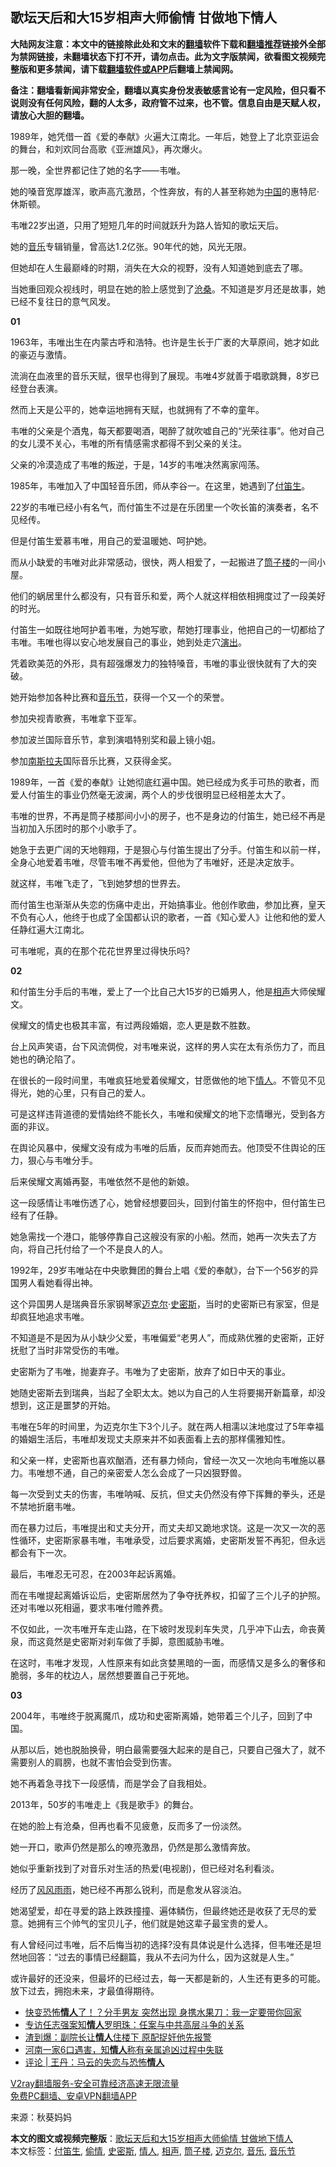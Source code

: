  <h2>歌坛天后和大15岁相声大师偷情 甘做地下情人</h2> <p class="notice"><b>大陆网友注意：本文中的链接除此处和文末的<a href="https://github.com/bannedbook/fanqiang" >翻墙</a>软件下载和<a href="https://github.com/killgcd/justmysocks/blob/master/README.md">翻墙推荐</a>链接外全部为禁网链接，未翻墙状态下打不开，请勿点击。此为文字版禁闻，欲看图文视频完整版和更多禁闻，请下载<a href="https://github.com/bannedbook/fanqiang">翻墙软件或APP</a>后翻墙上禁闻网。</p><p>备注：翻墙看新闻非常安全，翻墙以真实身份发表敏感言论有一定风险，但只看不说则没有任何风险，翻的人太多，政府管不过来，也不管。信息自由是天赋人权，请放心大胆的翻墙。</b></p>  <div class="entry"> <p id="conimg"></p> <p>1989年，她凭借一首《爱的奉献》火遍大江南北。一年后，她登上了北京亚运会的舞台，和刘欢同台高歌《亚洲雄风》，再次爆火。</p> <p>那一晚，全世界都记住了她的名字——韦唯。</p> <p>她的嗓音宽厚雄浑，歌声高亢激昂，个性奔放，有的人甚至称她为<span class='wp_keywordlink_affiliate'><a href="https://www.bannedbook.org/" title="中国" target="_blank">中国</a></span>的惠特尼·休斯顿。</p> <p>韦唯22岁出道，只用了短短几年的时间就跃升为路人皆知的歌坛天后。</p> <p>她的<a href="https://www.bannedbook.org/bnews/tag/%e9%9f%b3%e4%b9%90/" class="st_tag internal_tag" rel="tag" title="标签 音乐 下的日志">音乐</a>专辑销量，曾高达1.2亿张。90年代的她，风光无限。</p> <p>但她却在人生最巅峰的时期，消失在大众的视野，没有人知道她到底去了哪。</p> <p>当她重回观众视线时，明显在她的脸上感觉到了<span class='wp_keywordlink'><a href="https://www.bannedbook.org/forum2/topic1578.html" title="晓剑《沧桑》" target="_blank">沧桑</a></span>。不知道是岁月还是故事，她已经不复往日的意气风发。</p> <p><strong>01</strong></p> <p>1963年，韦唯出生在内蒙古呼和浩特。也许是生长于广袤的大草原间，她才如此的豪迈与激情。</p> <p>流淌在血液里的音乐天赋，很早也得到了展现。韦唯4岁就善于唱歌跳舞，8岁已经登台表演。</p> <p></p> <p>然而上天是公平的，她幸运地拥有天赋，也就拥有了不幸的童年。</p> <p>韦唯的父亲是个酒鬼，每天都要喝酒，喝醉了就吹嘘自己的“光荣往事”。他对自己的女儿漠不关心，韦唯的所有情感需求都得不到父亲的关注。</p> <p>父亲的冷漠造成了韦唯的叛逆，于是，14岁的韦唯决然离家闯荡。</p> <p>1985年，韦唯加入了中国轻音乐团，师从李谷一。在这里，她遇到了<a href="https://www.bannedbook.org/bnews/tag/%e4%bb%98%e7%ac%9b%e7%94%9f/" class="st_tag internal_tag" rel="tag" title="标签 付笛生 下的日志">付笛生</a>。</p> <p>22岁的韦唯已经小有名气，而付笛生不过是在乐团里一个吹长笛的演奏者，名不见经传。</p> <p></p>  <p>但是付笛生爱慕韦唯，用自己的爱温暖她、呵护她。</p> <p>而从小缺爱的韦唯对此非常感动，很快，两人相爱了，一起搬进了<a href="https://www.bannedbook.org/bnews/tag/%E7%AD%92%E5%AD%90%E6%A5%BC/" class="st_tag internal_tag" rel="tag" title="标签 筒子楼 下的日志">筒子楼</a>的一间小屋。</p> <p>他们的蜗居里什么都没有，只有音乐和爱，两个人就这样相依相拥度过了一段美好的时光。</p> <p>付笛生一如既往地呵护着韦唯，为她写歌，帮她打理事业，他把自己的一切都给了韦唯。韦唯也得以安心地发展自己的事业，她到处走穴<span class='wp_keywordlink_affiliate'><a href="https://zh-cn.shenyunperformingarts.org/" title="演出" target="_blank">演出</a></span>。</p> <p>凭着欧美范的外形，具有超强爆发力的独特嗓音，韦唯的事业很快就有了大的突破。</p> <p>她开始参加各种比赛和<a href="https://www.bannedbook.org/bnews/tag/%E9%9F%B3%E4%B9%90%E8%8A%82/" class="st_tag internal_tag" rel="tag" title="标签 音乐节 下的日志">音乐节</a>，获得一个又一个的荣誉。</p> <p></p> <p>参加央视青歌赛，韦唯拿下亚军。</p> <p>参加波兰国际音乐节，拿到演唱特别奖和最上镜小姐。</p> <p>参加<span class='wp_keywordlink'><a href="https://www.bannedbook.org/forum2/topic1341.html" title="南斯拉夫的实验 1948-1974" target="_blank">南斯拉夫</a></span>国际音乐比赛，又获得金奖。</p> <p>1989年，一首《爱的奉献》让她彻底红遍中国。她已经成为炙手可热的歌者，而爱人付笛生的事业仍然毫无波澜，两个人的步伐很明显已经相差太大了。</p> <p>韦唯的世界，不再是筒子楼那间小小的房子，也不是身边的付笛生，她已经不再是当初加入乐团时的那个小歌手了。</p> <p>她急于去更广阔的天地翱翔，于是狠心与付笛生提出了分手。付笛生和以前一样，全身心地爱着韦唯，尽管韦唯不再爱他，但他为了韦唯好，还是决定放手。</p> <p>就这样，韦唯飞走了，飞到她梦想的世界去。</p> <p>而付笛生也渐渐从失恋的伤痛中走出，开始搞事业。他创作歌曲，参加比赛，皇天不负有心人，他终于也成了全国都认识的歌者，一首《知心爱人》让他和他的爱人任静红遍大江南北。</p> <p>可韦唯呢，真的在那个花花世界里过得快乐吗?</p> <p><strong>02</strong></p> <p>和付笛生分手后的韦唯，爱上了一个比自己大15岁的已婚男人，他是<a href="https://www.bannedbook.org/bnews/tag/%E7%9B%B8%E5%A3%B0/" class="st_tag internal_tag" rel="tag" title="标签 相声 下的日志">相声</a>大师侯耀文。</p>  <p></p> <p>侯耀文的情史也极其丰富，有过两段婚姻，恋人更是数不胜数。</p> <p>台上风声笑语，台下风流倜傥，对韦唯来说，这样的男人实在太有杀伤力了，而且她也的确沦陷了。</p> <p>在很长的一段时间里，韦唯疯狂地爱着侯耀文，甘愿做他的地下<a href="https://www.bannedbook.org/bnews/tag/%E6%83%85%E4%BA%BA/" class="st_tag internal_tag" rel="tag" title="标签 情人 下的日志">情人</a>。不管见不见得光，她的心里，只有自己的爱人。</p> <p>可是这样违背道德的爱情始终不能长久，韦唯和侯耀文的地下恋情曝光，受到各方面的非议。</p> <p>在舆论风暴中，侯耀文没有成为韦唯的后盾，反而弃她而去。他顶受不住舆论的压力，狠心与韦唯分手。</p> <p>后来侯耀文离婚再娶，韦唯依然不是他的新娘。</p> <p>这一段感情让韦唯伤透了心，她曾经想要回头，回到付笛生的怀抱中，但付笛生已经有了任静。</p> <p>她急需找一个港口，能够停靠自己这艘没有家的小船。然而，她再一次失去了方向，将自己托付给了一个不是良人的人。</p> <p>1992年，29岁韦唯站在中央歌舞团的舞台上唱《爱的奉献》，台下一个56岁的异国男人看她看得出神。</p> <p></p> <p>这个异国男人是瑞典音乐家钢琴家<a href="https://www.bannedbook.org/bnews/tag/%E8%BF%88%E5%85%8B%E5%B0%94/" class="st_tag internal_tag" rel="tag" title="标签 迈克尔 下的日志">迈克尔</a>·<a href="https://www.bannedbook.org/bnews/tag/%E5%8F%B2%E5%AF%86%E6%96%AF/" class="st_tag internal_tag" rel="tag" title="标签 史密斯 下的日志">史密斯</a>，当时的史密斯已有家室，但是却疯狂地追求韦唯。</p> <p>不知道是不是因为从小缺少父爱，韦唯偏爱“老男人”，而成熟优雅的史密斯，正好抚慰了当时非常受伤的韦唯。</p> <p>史密斯为了韦唯，抛妻弃子。韦唯为了史密斯，放弃了如日中天的事业。</p> <p>她随史密斯去到瑞典，当起了全职太太。她以为自己的人生将要揭开新篇章，却没想到，这正是噩梦的开始。</p> <p></p> <p>韦唯在5年的时间里，为迈克尔生下3个儿子。就在两人相濡以沫地度过了5年幸福的婚姻生活后，韦唯却发现丈夫原来并不如表面看上去的那样儒雅知性。</p> <p>和父亲一样，史密斯也喜欢酗酒，还有暴力倾向，曾经一次又一次地向韦唯施以暴力。韦唯想不通，自己的亲密爱人怎么会成了一只凶狠野兽。</p>  <p>每一次受到丈夫的伤害，韦唯呐喊、反抗，但丈夫仍然没有停下挥舞的拳头，还是不禁地折磨韦唯。</p> <p>而在暴力过后，韦唯提出和丈夫分开，而丈夫却又跪地求饶。这是一次又一次的恶性循环，史密斯家暴韦唯，韦唯承受，过后要求离婚，史密斯发誓不再犯，但永远都会有下一次。</p> <p>最后，韦唯忍无可忍，在2003年起诉离婚。</p> <p>而在韦唯提起离婚诉讼后，史密斯居然为了争夺抚养权，扣留了三个儿子的护照。还对韦唯以死相逼，要求韦唯付赡养费。</p> <p>不仅如此，一次韦唯开车走山路，在下坡时发现刹车失灵，几乎冲下山去，命丧黄泉，而这竟然是史密斯对刹车做了手脚，意图威胁韦唯。</p> <p>在这时，韦唯才发现，人性原来有如此贪婪黑暗的一面，而感情又是多么的奢侈和脆弱，多年的枕边人，居然想要置自己于死地。</p> <p><strong>03</strong></p> <p>2004年，韦唯终于脱离魔爪，成功和史密斯离婚，她带着三个儿子，回到了中国。</p> <p></p> <p>从那以后，她也脱胎换骨，明白最需要强大起来的是自己，只要自己强大了，就不需要别人的肩膀，也就不害怕会受到伤害。</p> <p>她不再着急寻找下一段感情，而是学会了自我相处。</p> <p>2013年，50岁的韦唯走上《我是歌手》的舞台。</p> <p>在她的脸上有沧桑，但再也看不见疲惫，反而多了一份淡然。</p> <p>她一开口，歌声仍然是那么的嘹亮激昂，仍然是那么激情奔放。</p> <p>她似乎重新找到了对音乐对生活的热爱(电视剧)，但已经对名利看淡。</p> <p>经历了<span class='wp_keywordlink'><a href="https://www.bannedbook.org/forum3/topic122.html" title="陈建国：十年风风雨雨" target="_blank">风风雨雨</a></span>，她已经不再那么锐利，而是愈发从容淡泊。</p> <p></p> <p>她渴望爱，却在寻爱的路上跌跌撞撞、遍体鳞伤，但最终她还是收获了无尽的爱意。她拥有三个帅气的宝贝儿子，他们就是她这辈子最宝贵的爱人。</p>  <p>有人曾经问过韦唯，后不后悔当初的选择?没有具体说是什么选择，但韦唯还是坦然地回答：“过去的事情已经翻篇，我从不去问为什么，因为这就是人生。”</p> <p>或许最好的还没来，但最坏的已经过去，每一天都是新的，人生还有更多的可能。放下过去，拥抱未来，才最值得期待。</p> <ul class='op-related-articles' title='相关阅读'> <li><a href='https://www.bannedbook.org/bnews/lifebaike/20201121/1434475.html' target='_blank'>快变恐怖<b>情人</b>了！？分手男友 突然出现 身携水果刀：我一定要带你回家</a></li> <li><a href='https://www.bannedbook.org/bnews/headline/20201120/1433734.html' target='_blank'>专访任志强案知<b>情人</b>罗明珠：任案与中共高层斗争的关系</a></li> <li><a href='https://www.bannedbook.org/bnews/cnnews/20201119/1433564.html' target='_blank'>渣到爆：副院长让<b>情人</b>住楼下 原配捉奸他先报警</a></li> <li><a href='https://www.bannedbook.org/bnews/baitai/20201116/1431790.html' target='_blank'>河南一家6口遇害，知<b>情人</b>称有亲属追凶过程中失联</a></li> <li><a href='https://www.bannedbook.org/bnews/comments/20201113/1430132.html' target='_blank'>评论 | 王丹：马云的失恋与恐怖<b>情人</b></a></li> </ul> <p class="texttj"> <a href="https://github.com/bannedbook/fanqiang/wiki/V2ray%E6%9C%BA%E5%9C%BA" target="_blank">V2ray翻墙服务-安全可靠经济高速无限流量</a><br/> <a href="https://github.com/bannedbook/fanqiang/wiki/%E7%A6%81%E9%97%BB%E7%BD%91%E5%AE%89%E5%8D%93%E7%BF%BB%E5%A2%99%E6%96%B0%E9%97%BBAPP" target="_blank">免费PC翻墙、安卓VPN翻墙APP</a></p><p> 来源：秋葵妈妈 </p><a name='sharetosocial'></a>       <div><b>本文的图文或视频完整版</b>：<a href='https://www.bannedbook.org/bnews/yule/20201121/1434748.html'>歌坛天后和大15岁相声大师偷情 甘做地下情人</a></div>  </div><!--END ENTRY--> <div class="postfooter"> <div>本文标签：<a href="https://www.bannedbook.org/bnews/tag/%e4%bb%98%e7%ac%9b%e7%94%9f/" rel="tag">付笛生</a>, <a href="https://www.bannedbook.org/bnews/tag/%e5%81%b7%e6%83%85/" rel="tag">偷情</a>, <a href="https://www.bannedbook.org/bnews/tag/%E5%8F%B2%E5%AF%86%E6%96%AF/" rel="tag">史密斯</a>, <a href="https://www.bannedbook.org/bnews/tag/%E6%83%85%E4%BA%BA/" rel="tag">情人</a>, <a href="https://www.bannedbook.org/bnews/tag/%E7%9B%B8%E5%A3%B0/" rel="tag">相声</a>, <a href="https://www.bannedbook.org/bnews/tag/%E7%AD%92%E5%AD%90%E6%A5%BC/" rel="tag">筒子楼</a>, <a href="https://www.bannedbook.org/bnews/tag/%E8%BF%88%E5%85%8B%E5%B0%94/" rel="tag">迈克尔</a>, <a href="https://www.bannedbook.org/bnews/tag/%e9%9f%b3%e4%b9%90/" rel="tag">音乐</a>, <a href="https://www.bannedbook.org/bnews/tag/%E9%9F%B3%E4%B9%90%E8%8A%82/" rel="tag">音乐节</a></div>  </div><!--END POSTFOOTER--> 